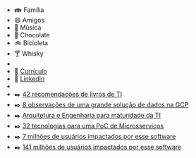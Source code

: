 
- :family: Família
- :smile: Amigos
- :musical_note: Música
- :chocolate_bar: Chocolate
- :bike: Bicicleta
- :cocktail: Whisky
-
- :bookmark_tabs: [Currículo](https://jdsc.me/cv.pdf)
- :bookmark_tabs: [Linkedin](https://www.linkedin.com/in/jdscme/)
-
- :black_nib: [42 recomendações de livros de TI](https://jdsc.me/42-livros/)
- :black_nib: [8 observações de uma grande solução de dados na GCP](https://jdsc.me/8-gcp/)
- :black_nib: [Arquitetura e Engenharia para maturidade da TI](https://jdsc.me/mat/)
- :black_nib: [32 tecnologias para uma PoC de Microsserviços](https://jdsc.me/ms-poc/)
- :black_nib: [7 milhões de usuários impactados por esse software](https://jdsc.me/7m/)
- :black_nib: [141 milhões de usuários impactados por esse software](https://jdsc.me/141m/)
